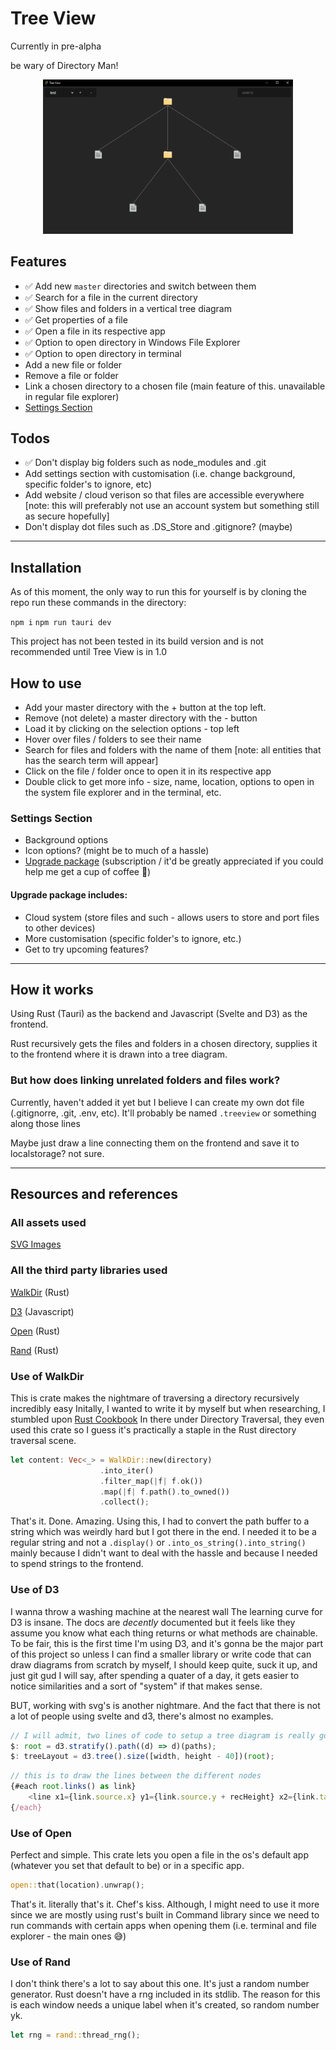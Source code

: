 # Tree View
Currently in pre-alpha

be wary of Directory Man!
<p align="center">
    <img src="sample.png" width=400/>
</p>

## Features
- ✅ Add new `master` directories and switch between them
- ✅ Search for a file in the current directory
- ✅ Show files and folders in a vertical tree diagram
- ✅ Get properties of a file 
- ✅ Open a file in its respective app 
- ✅ Option to open directory in Windows File Explorer
- ✅ Option to open directory in terminal
- Add a new file or folder
- Remove a file or folder
- Link a chosen directory to a chosen file (main feature of this. unavailable in regular file explorer)
- [Settings Section](#settings-section) 

## Todos
- ✅ Don't display big folders such as node_modules and .git
- Add settings section with customisation (i.e. change background, specific folder's to ignore, etc)
- Add website / cloud verison so that files are accessible everywhere [note: this will preferably not use an account system but something still as secure hopefully]
- Don't display dot files such as .DS_Store and .gitignore? (maybe)

---

## Installation
As of this moment, the only way to run this for yourself is by cloning the repo run these commands in the directory:

`npm i`
`npm run tauri dev`

This project has not been tested in its build version and is not recommended until Tree View is in 1.0

## How to use
- Add your master directory with the + button at the top left.
- Remove (not delete) a master directory with the - button
- Load it by clicking on the selection options - top left
- Hover over files / folders to see their name
- Search for files and folders with the name of them [note: all entities that has the search term will appear]
- Click on the file / folder once to open it in its respective app
- Double click to get more info - size, name, location, options to open in the system file explorer and in the terminal, etc.

### Settings Section
- Background options
- Icon options? (might be to much of a hassle)
- [Upgrade package](#upgrade-package) (subscription / it'd be greatly appreciated if you could help me get a cup of coffee 🥺)

#### Upgrade package includes: 
- Cloud system (store files and such - allows users to store and port files to other devices)
- More customisation (specific folder's to ignore, etc.)
- Get to try upcoming features?

---

## How it works
Using Rust (Tauri) as the backend and Javascript (Svelte and D3) as the frontend. 

Rust recursively gets the files and folders in a chosen directory, supplies it to the frontend where it is drawn into a tree diagram.

### But how does linking unrelated folders and files work?
Currently, haven't added it yet but I believe I can create my own dot file (.gitignorre, .git, .env, etc).
It'll probably be named `.treeview` or something along those lines

Maybe just draw a line connecting them on the frontend and save it to localstorage? not sure.

---

## Resources and references
### All assets used

[SVG Images](https://www.svgrepo.com)

### All the third party libraries used

[WalkDir](https://docs.rs/walkdir/latest/walkdir/) (Rust)

[D3](https://d3js.org) (Javascript)

[Open](https://docs.rs/open/latest/open/) (Rust)

[Rand](https://docs.rs/rand/latest/rand/) (Rust)

### Use of WalkDir
This is crate makes the nightmare of traversing a directory recursively incredibly easy
Initally, I wanted to write it by myself but when researching, I stumbled upon [Rust Cookbook](https://rust-lang-nursery.github.io/rust-cookbook/file/dir.html)
In there under Directory Traversal, they even used this crate so I guess it's practically a staple in the Rust directory traversal scene.

```rust
let content: Vec<_> = WalkDir::new(directory)
                    .into_iter()
                    .filter_map(|f| f.ok())
                    .map(|f| f.path().to_owned())
                    .collect();
```
That's it. Done. Amazing. Using this, I had to convert the path buffer to a string which was weirdly hard but I got there in the end. I needed it to be a regular string and not a `.display()` or `.into_os_string().into_string()` mainly because I didn't want to deal with the hassle and because I needed to spend strings to the frontend.

### Use of D3
I wanna throw a washing machine at the nearest wall
The learning curve for D3 is insane. The docs are _decently_ documented but it feels like they assume you know what each thing returns or what methods are chainable.
To be fair, this is the first time I'm using D3, and it's gonna be the major part of this project so unless I can find a smaller library or write code that can draw diagrams from scratch by myself, I should keep quite, suck it up, and just git gud
I will say, after spending a quater of a day, it gets easier to notice similarities and a sort of "system" if that makes sense.

BUT, working with svg's is another nightmare. And the fact that there is not a lot of people using svelte and d3, there's almost no examples.

```js
// I will admit, two lines of code to setup a tree diagram is really good. but it took me a surprising amount of time to write these two lines
$: root = d3.stratify().path((d) => d)(paths);
$: treeLayout = d3.tree().size([width, height - 40])(root);
```

```js
// this is to draw the lines between the different nodes
{#each root.links() as link}
    <line x1={link.source.x} y1={link.source.y + recHeight} x2={link.target.x} y2={link.target.y} stroke="#adadad"></line>
{/each}
```
### Use of Open
Perfect and simple. This crate lets you open a file in the os's default app (whatever you set that default to be) or in a specific app.

```rust
open::that(location).unwrap();
```
That's it. literally that's it. Chef's kiss.
Although, I might need to use it more since we are mostly using rust's built in Command library since we need to run commands with certain apps when opening them (i.e. terminal and file explorer - the main ones 😅)

### Use of Rand
I don't think there's a lot to say about this one. It's just a random number generator.
Rust doesn't have a rng included in its stdlib.
The reason for this is each window needs a unique label when it's created, so random number yk.

```rust
let rng = rand::thread_rng();
```
